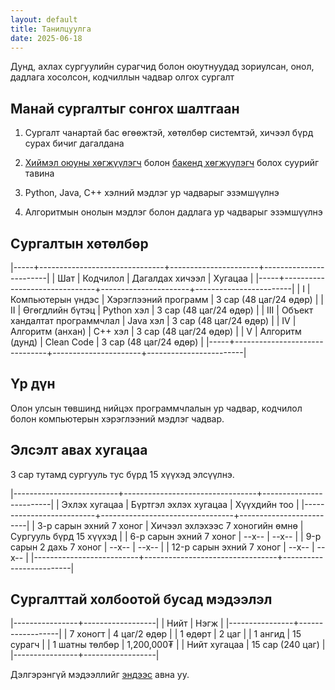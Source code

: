 ```yaml
---
layout: default
title: Танилцуулга
date: 2025-06-18
---
```


Дунд, ахлах сургуулийн сурагчид болон оюутнуудад зориулсан, онол, дадлага хосолсон, кодчиллын чадвар олгох сургалт

## Манай сургалтыг сонгох шалтгаан

1. Сургалт чанартай бас өгөөжтэй, хөтөлбөр системтэй, хичээл бүрд сурах бичиг дагалдана
   
1. [Хиймэл оюуны хөгжүүлэгч](/faq#ai) болон [бакенд хөгжүүлэгч](/backend) болох суурийг тавина

1. Python, Java, C++ хэлний мэдлэг ур чадварыг эзэмшүүлнэ

1. Алгоритмын онолын мэдлэг болон дадлага ур чадварыг эзэмшүүлнэ

## Сургалтын хөтөлбөр

|-----+-------------------------------+----------------------+------------------------|
| Шат | Кодчилол                      | Дагалдах хичээл      | Хугацаа                |
|-----+-------------------------------+----------------------+------------------------|
| I   | Компьютерын үндэс             | Хэрэглээний программ | 3 сар (48 цаг/24 өдөр) |
| II  | Өгөгдлийн бүтэц               | Python хэл           | 3 сар (48 цаг/24 өдөр) |
| III | Объект хандалтат программчлал | Java хэл             | 3 сар (48 цаг/24 өдөр) |
| IV  | Алгоритм (анхан)              | C++ хэл              | 3 сар (48 цаг/24 өдөр) |
| V   | Алгоритм (дунд)               | Clean Code           | 3 сар (48 цаг/24 өдөр) |
|-----+-------------------------------+----------------------+------------------------|

## Үр дүн

Олон улсын төвшинд нийцэх программчлалын ур чадвар, кодчилол болон компьютерын хэрэглээний мэдлэг чадвар.

## Элсэлт авах хугацаа

3 сар тутамд сургууль тус бүрд 15 хүүхэд элсүүлнэ.

|--------------------------+---------------------------------+-------------------------|
| Эхлэх хугацаа            | Бүртгэл эхлэх хугацаа           | Хүүхдийн тоо            |
|--------------------------+---------------------------------+-------------------------|
| 3-р сарын эхний 7 хоног  | Хичээл эхлэхээс 7 хоногийн өмнө | Сургууль бүрд 15 хүүхэд |
| 6-р сарын эхний 7 хоног  | --x--                           | --x--                   |
| 9-р сарын 2 дахь 7 хоног | --x--                           | --x--                   |
| 12-р сарын эхний 7 хоног | --x--                           | --x--                   |
|--------------------------+---------------------------------+-------------------------|

## Сургалттай холбоотой бусад мэдээлэл

|----------------+------------------|
| Нийт           | Нэгж             |
|----------------+------------------|
| 7 хоногт       | 4 цаг/2 өдөр     |
| 1 өдөрт        | 2 цаг            |
| 1 ангид        | 15 сурагч        |
| 1 шатны төлбөр | 1,200,000₮       |
| Нийт хугацаа   | 15 сар (240 цаг) |
|----------------+------------------|

Дэлгэрэнгүй мэдээллийг [эндээс](./faq) авна уу.

<!-- SEO-д зориулсан далд шошго -->
<div style="display: none;">
  {% include tags.html %}
</div>
